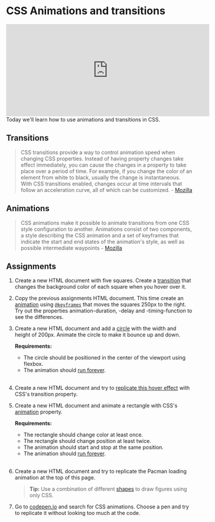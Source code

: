 # CSS Animations and transitions

<iframe width="550px" height="250px" src="https://majapersson.github.io/csslesson/pacman.html" style="border: none; overflow: hidden;"></iframe>
Today we'll learn how to use animations and transitions in CSS.

## Transitions
> CSS transitions provide a way to control animation speed when changing CSS properties. Instead of having property changes take effect immediately, you can cause the changes in a property to take place over a period of time. For example, if you change the color of an element from white to black, usually the change is instantaneous. With CSS transitions enabled, changes occur at time intervals that follow an acceleration curve, all of which can be customized. - [Mozilla](https://developer.mozilla.org/en-US/docs/Web/CSS/CSS_Transitions/Using_CSS_transitions)

## Animations
> CSS animations make it possible to animate transitions from one CSS style configuration to another. Animations consist of two components, a style describing the CSS animation and a set of keyframes that indicate the start and end states of the animation's style, as well as possible intermediate waypoints - [Mozilla](https://developer.mozilla.org/en-US/docs/Web/CSS/CSS_Animations/Using_CSS_animations)

## Assignments
1. Create a new HTML document with five squares. Create a [transition](http://cssreference.io/transitions) that changes the background color of each square when you hover over it.

2. Copy the previous assignments HTML document. This time create an [animation](http://cssreference.io/animations) using [`@keyframes`](https://developer.mozilla.org/en-US/docs/Web/CSS/@keyframes) that moves the squares 250px to the right. Try out the properties animation-duration, -delay and -timing-function to see the differences.

3. Create a new HTML document and add a [circle](https://davidwalsh.name/css-circles) with the width and height of 200px. Animate the circle to make it bounce up and down.

    **Requirements:**
    - The circle should be positioned in the center of the viewport using flexbox.
    - The animation should [run forever](http://cssreference.io/property/animation-iteration-count).
    <br /><br />

4. Create a new HTML document and try to [replicate this hover effect](https://youtu.be/aF9usAfMlRE) with CSS's transition property.

5. Create a new HTML document and animate a rectangle with CSS's [animation](http://cssreference.io/animations) property.

    **Requirements:**
    - The rectangle should change color at least once.
    - The rectangle should change position at least twice.
    - The animation should start and stop at the same position.
    - The animation should [run forever](http://cssreference.io/property/animation-iteration-count).
    <br /><br />

6. Create a new HTML document and try to replicate the Pacman loading animation at the top of this page.

    > **Tip:** Use a combination of different [shapes](https://css-tricks.com/examples/ShapesOfCSS/) to draw figures using only CSS.

7. Go to [codepen.io](https://codepen.io) and search for CSS animations. Choose a pen and try to replicate it without looking too much at the code.
